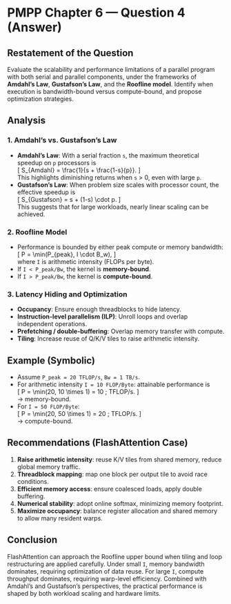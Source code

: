 # PMPP Chapter 6 — Question 4 (Answer)

## Restatement of the Question
Evaluate the scalability and performance limitations of a parallel program with both serial and parallel components, under the frameworks of **Amdahl’s Law**, **Gustafson’s Law**, and the **Roofline model**. Identify when execution is bandwidth-bound versus compute-bound, and propose optimization strategies.

## Analysis

### 1. Amdahl’s vs. Gustafson’s Law
- **Amdahl’s Law**: With a serial fraction `s`, the maximum theoretical speedup on `p` processors is  
  \[ S_{Amdahl} = \frac{1}{s + \frac{1-s}{p}}. \]  
  This highlights diminishing returns when `s` > 0, even with large `p`.
- **Gustafson’s Law**: When problem size scales with processor count, the effective speedup is  
  \[ S_{Gustafson} = s + (1-s) \cdot p. \]  
  This suggests that for large workloads, nearly linear scaling can be achieved.

### 2. Roofline Model
- Performance is bounded by either peak compute or memory bandwidth:  
  \[ P = \min(P_{peak}, I \cdot B_w), \]  
  where `I` is arithmetic intensity (FLOPs per byte).  
- If `I < P_peak/Bw`, the kernel is **memory-bound**.  
- If `I > P_peak/Bw`, the kernel is **compute-bound**.

### 3. Latency Hiding and Optimization
- **Occupancy**: Ensure enough threadblocks to hide latency.  
- **Instruction-level parallelism (ILP)**: Unroll loops and overlap independent operations.  
- **Prefetching / double-buffering**: Overlap memory transfer with compute.  
- **Tiling**: Increase reuse of Q/K/V tiles to raise arithmetic intensity.

## Example (Symbolic)
- Assume `P_peak = 20 TFLOP/s`, `Bw = 1 TB/s`.  
- For arithmetic intensity `I = 10 FLOP/Byte`: attainable performance is  
  \[ P = \min(20, 10 \times 1) = 10 \; TFLOP/s. \]  
  → memory-bound.  
- For `I = 50 FLOP/Byte`:  
  \[ P = \min(20, 50 \times 1) = 20 \; TFLOP/s. \]  
  → compute-bound.

## Recommendations (FlashAttention Case)
1. **Raise arithmetic intensity**: reuse K/V tiles from shared memory, reduce global memory traffic.  
2. **Threadblock mapping**: map one block per output tile to avoid race conditions.  
3. **Efficient memory access**: ensure coalesced loads, apply double buffering.  
4. **Numerical stability**: adopt online softmax, minimizing memory footprint.  
5. **Maximize occupancy**: balance register allocation and shared memory to allow many resident warps.

## Conclusion
FlashAttention can approach the Roofline upper bound when tiling and loop restructuring are applied carefully. Under small `I`, memory bandwidth dominates, requiring optimization of data reuse. For large `I`, compute throughput dominates, requiring warp-level efficiency. Combined with Amdahl’s and Gustafson’s perspectives, the practical performance is shaped by both workload scaling and hardware limits.
